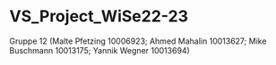# VS_Project_WiSe22-23
Gruppe 12 (Malte Pfetzing 10006923; Ahmed Mahalin 10013627; Mike Buschmann 10013175; Yannik Wegner 10013694)
